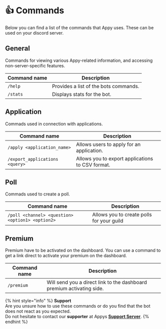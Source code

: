 # 👍 Commands

Below you can find a list of the commands that Appy uses. These can be used on your discord server.

## General

Commands for viewing various Appy-related information, and accessing non-server-specific features.

| Command name | Description                           |
| ------------ | ------------------------------------- |
| `/help`      | Provides a list of the bots commands. |
| `/stats`     | Displays stats for the bot.           |

## Application

Commads used in connection with applications.

| Command name                   | Description                                      |
| ------------------------------ | ------------------------------------------------ |
| `/apply <application_name>`    | Allows users to apply for an application.        |
| `/export_applications <query>` | Allows you to export applications to CSV format. |

## Poll

Commads used to create a poll.

| Command name                                     | Description                               |
| ------------------------------------------------ | ----------------------------------------- |
| `/poll <channel> <question> <option1> <option2>` | Allows you to create polls for your guild |

## Premium

Premium have to be activated on the dashboard. You can use a command to get a link direct to activate your premium on the dashboard.

| Command name | Description                                                            |
| ------------ | ---------------------------------------------------------------------- |
| `/premium`   | Will send you a direct link to the dashboard premium activating side.  |

{% hint style="info" %}
**Support**\
Are you unsure how to use these commands or do you find that the bot does not react as you expected. \
Do not hesitate to contact our **supporter** at Appys [**Support Server**](https://discord.com/invite/bDmc55c6zY).
{% endhint %}

